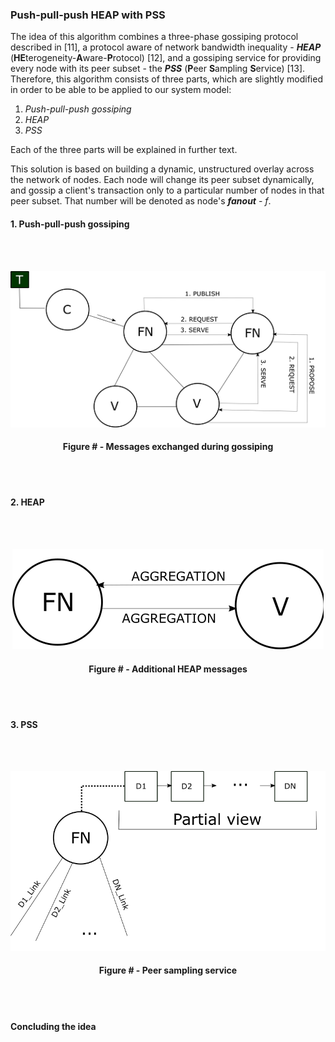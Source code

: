 ### Push-pull-push HEAP with PSS

The idea of this algorithm combines a three-phase gossiping protocol described in [11], a protocol aware of network bandwidth inequality - _**HEAP**_ (**HE**terogeneity-**A**ware-**P**rotocol)  [12], and a gossiping service for providing every node with its peer subset - the _**PSS**_ (**P**eer **S**ampling **S**ervice) [13]. Therefore, this algorithm consists of three parts, which are slightly modified in order to be able to be applied to our system model:

1. _Push-pull-push gossiping_
2. _HEAP_
3. _PSS_

Each of the three parts will be explained in further text.

This solution is based on building a dynamic, unstructured overlay across the network of nodes. Each node will change its peer subset dynamically, and gossip a client's transaction only to a particular number of nodes in that peer subset. That number will be denoted as node's ***fanout*** - *f*.


#### 1. Push-pull-push gossiping



<br/><br/>
<div align='center'> 
<img src="https://github.com/lukamiletic95/papers/blob/algorithm3/images/fig15.png" />
	<h4>Figure # - Messages exchanged during gossiping</h4>
</div>
<br/><br/>


#### 2. HEAP

<br/><br/>
<div align='center'> 
<img src="https://github.com/lukamiletic95/papers/blob/algorithm3/images/fig16.png" />
	<h4>Figure # - Additional HEAP messages</h4>
</div>
<br/><br/>


#### 3. PSS

<br/><br/>
<div align='center'> 
<img src="https://github.com/lukamiletic95/papers/blob/algorithm3/images/fig17.png" />
	<h4>Figure # - Peer sampling service</h4>
</div>
<br/><br/>

#### Concluding the idea
<!--stackedit_data:
eyJoaXN0b3J5IjpbLTIwNzcwODYwMDUsMjA5MjkyMzIzMiwtMT
g3OTM1MjgxMiwxMDI5NjgwMjg3LDEyOTgwOTM5NzRdfQ==
-->